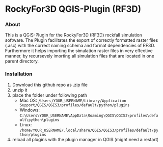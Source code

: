 # RockyFor3D QGIS-Plugin (RF3D) 

### About
This is a QGIS-Plugin for the RockyFor3D (RF3D) rockfall simulation software.
The Plugin facilitates the export of correctly formatted raster files (.asc) with the correct naming schema and format dependencies of RF3D.
Furthermore it helps importing the simulation raster files in very effective manner, by recursevely imorting all simulation files that are located in one parent directory.

### Installation
1. Download this github repo as .zip file
2. unzip it
3. place the folder under following path
    - Mac OS: `/Users/YOUR_USERNAME/Library/Application Support/QGIS/QGIS3/profiles/default/python/plugins`
    - Windows: `C:\Users\YOUR_USERNAME\AppData\Roaming\QGIS\QGIS3\profiles\default\python\plugins`
    - Linux: `/home/YOUR_USERNAME/.local/share/QGIS/QGIS3/profiles/default/python/plugins`
4. reload all plugins with the plugin manager in QGIS (might need a restart)
